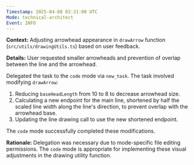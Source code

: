 ```yaml
---
Timestamp: 2025-04-08 02:31:00 UTC
Mode: technical-architect
Event: INFO
---
```


**Context:** Adjusting arrowhead appearance in `drawArrow` function (`src/utils/drawingUtils.ts`) based on user feedback.

**Details:**
User requested smaller arrowheads and prevention of overlap between the line and the arrowhead.

Delegated the task to the `code` mode via `new_task`. The task involved modifying `drawArrow`:
1.  Reducing `baseHeadLength` from 10 to 8 to decrease arrowhead size.
2.  Calculating a new endpoint for the main line, shortened by half the scaled line width along the line's direction, to prevent overlap with the arrowhead base.
3.  Updating the line drawing call to use the new shortened endpoint.

The `code` mode successfully completed these modifications.

**Rationale:**
Delegation was necessary due to mode-specific file editing permissions. The `code` mode is appropriate for implementing these visual adjustments in the drawing utility function.